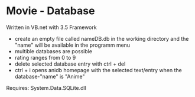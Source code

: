 Movie - Database
================
Written in VB.net with 3.5 Framework

- create an empty file called nameDB.db in the working directory and the "name" will be available in the programm menu
- multible databases are possible
- rating ranges from 0 to 9
- delete selected database entry with ctrl + del
- ctrl + i opens anidb homepage with the selected text/entry when the database-"name" is "Anime"

Requires: System.Data.SQLite.dll
